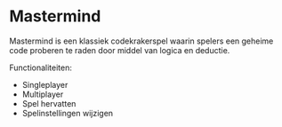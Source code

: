 # Mastermind
Mastermind is een klassiek codekrakerspel waarin spelers een geheime code proberen te raden door middel van logica en deductie.

Functionaliteiten:
- Singleplayer
- Multiplayer
- Spel hervatten
- Spelinstellingen wijzigen
